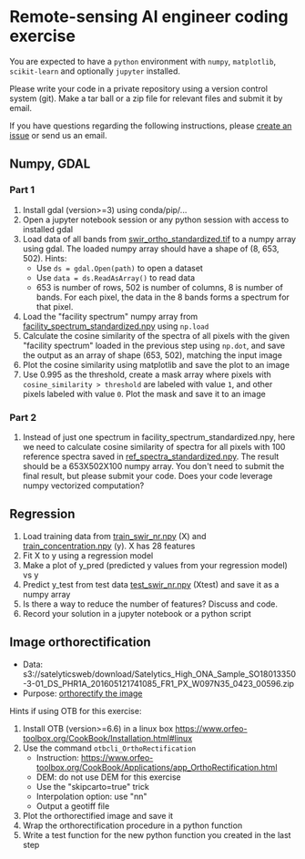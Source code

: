 # Remote-sensing AI engineer coding exercise

You are expected to have a `python` environment with `numpy`, `matplotlib`, `scikit-learn` and optionally `jupyter` installed.

Please write your code in a private repository using a version control system (git). Make a tar ball or a zip file for relevant files and submit it by email.

If you have questions regarding the following instructions, please [create an issue](https://github.com/Satelytics/AI-engineer-coding-exercise/issues/new/choose) or send us an email.

## Numpy, GDAL

### Part 1
1. Install gdal (version>=3) using conda/pip/...
1. Open a jupyter notebook session or any python session with access to installed gdal
1. Load data of all bands from [swir_ortho_standardized.tif](./data/ortho/swir_ortho_standardized.tif?raw=true) to a numpy array using gdal. The loaded numpy array should have a shape of (8, 653, 502). Hints:
   * Use `ds = gdal.Open(path)` to open a dataset
   * Use `data = ds.ReadAsArray()` to read data
   * 653 is number of rows, 502 is number of columns, 8 is number of bands. For each pixel, the data in the 8 bands forms a spectrum for that pixel.
1. Load the "facility spectrum" numpy array from [facility_spectrum_standardized.npy](./data/facility_spectrum_standardized.npy?raw=true) using `np.load`
1. Calculate the cosine similarity of the spectra of all pixels with the given "facility spectrum" loaded in the previous step using `np.dot`, and save the output as an array of shape (653, 502), matching the input image
1. Plot the cosine similarity using matplotlib and save the plot to an image
1. Use 0.995 as the threshold, create a mask array where pixels with `cosine_similarity > threshold` are labeled with value `1`, and other pixels labeled with value `0`. Plot the mask and save it to an image

### Part 2 
1. Instead of just one spectrum in facility_spectrum_standardized.npy, here we need to calculate cosine similarity of spectra for all pixels with 100 reference spectra saved in [ref_spectra_standardized.npy](./data/ref_spectra_standardized.npy?raw=true). The result should be a 653X502X100 numpy array. You don't need to submit the final result, but please submit your code. Does your code leverage numpy vectorized computation?

## Regression
1. Load training data from [train_swir_nr.npy](./data/ml/train_swir_nr.npy?raw=true) (X) and [train_concentration.npy](./data/ml/train_concentration.npy?raw=true) (y). X has 28 features
1. Fit X to y using a regression model
1. Make a plot of y_pred (predicted y values from your regression model) vs y
1. Predict y_test from test data [test_swir_nr.npy](./data/ml/test_swir_nr.npy?raw=true) (Xtest) and save it as a numpy array
1. Is there a way to reduce the number of features? Discuss and code.
1. Record your solution in a jupyter notebook or a python script

## Image orthorectification

* Data: s3://satelyticsweb/download/Satelytics_High_ONA_Sample_SO18013350-3-01_DS_PHR1A_201605121741085_FR1_PX_W097N35_0423_00596.zip
* Purpose: [orthorectify the image](https://www.satimagingcorp.com/services/orthorectification/)

Hints if using OTB for this exercise:

1. Install OTB (version>=6.6) in a linux box https://www.orfeo-toolbox.org/CookBook/Installation.html#linux 
1. Use the command `otbcli_OrthoRectification`
   * Instruction: https://www.orfeo-toolbox.org/CookBook/Applications/app_OrthoRectification.html
   * DEM: do not use DEM for this exercise
   * Use the "skipcarto=true" trick
   * Interpolation option: use "nn"
   * Output a geotiff file
1. Plot the orthorectified image and save it
1. Wrap the orthorectification procedure in a python function
1. Write a test function for the new python function you created in the last step
